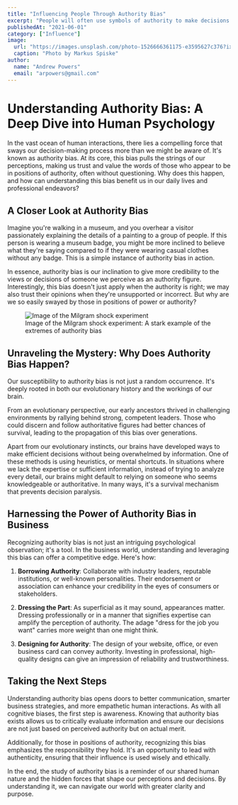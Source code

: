 ```yaml
---
title: "Influencing People Through Authority Bias"
excerpt: "People will often use symbols of authority to make decisions."
publishedAt: "2021-06-01"
category: ["Influence"]
image:
  url: "https://images.unsplash.com/photo-1526666361175-e3595627c376?ixlib=rb-4.0.3ixid=M3wxMjA3fDB8MHxwaG90by1wYWdlfHx8fGVufDB8fHx8fA%3D%3D&auto=format&fit=crop&w=3000&q=80"
  caption: "Photo by Markus Spiske"
author:
  name: "Andrew Powers"
  email: "arpowers@gmail.com"
---
```


# Understanding Authority Bias: A Deep Dive into Human Psychology

In the vast ocean of human interactions, there lies a compelling force that sways our decision-making process more than we might be aware of. It's known as authority bias. At its core, this bias pulls the strings of our perceptions, making us trust and value the words of those who appear to be in positions of authority, often without questioning. Why does this happen, and how can understanding this bias benefit us in our daily lives and professional endeavors?

## A Closer Look at Authority Bias

Imagine you're walking in a museum, and you overhear a visitor passionately explaining the details of a painting to a group of people. If this person is wearing a museum badge, you might be more inclined to believe what they're saying compared to if they were wearing casual clothes without any badge. This is a simple instance of authority bias in action.

In essence, authority bias is our inclination to give more credibility to the views or decisions of someone we perceive as an authority figure. Interestingly, this bias doesn't just apply when the authority is right; we may also trust their opinions when they're unsupported or incorrect. But why are we so easily swayed by those in positions of power or authority?

<figure>
    <img src="https://upload.wikimedia.org/wikipedia/commons/thumb/0/0d/Milgram_experiment_v2.svg/400px-Milgram_experiment_v2.svg.png" alt="Image of the Milgram shock experiment">
    <figcaption>Image of the Milgram shock experiment: A stark example of the extremes of authority bias</figcaption>
</figure>

## Unraveling the Mystery: Why Does Authority Bias Happen?

Our susceptibility to authority bias is not just a random occurrence. It's deeply rooted in both our evolutionary history and the workings of our brain.

From an evolutionary perspective, our early ancestors thrived in challenging environments by rallying behind strong, competent leaders. Those who could discern and follow authoritative figures had better chances of survival, leading to the propagation of this bias over generations.

Apart from our evolutionary instincts, our brains have developed ways to make efficient decisions without being overwhelmed by information. One of these methods is using heuristics, or mental shortcuts. In situations where we lack the expertise or sufficient information, instead of trying to analyze every detail, our brains might default to relying on someone who seems knowledgeable or authoritative. In many ways, it's a survival mechanism that prevents decision paralysis.

## Harnessing the Power of Authority Bias in Business

Recognizing authority bias is not just an intriguing psychological observation; it's a tool. In the business world, understanding and leveraging this bias can offer a competitive edge. Here's how:

1. **Borrowing Authority**: Collaborate with industry leaders, reputable institutions, or well-known personalities. Their endorsement or association can enhance your credibility in the eyes of consumers or stakeholders.

2. **Dressing the Part**: As superficial as it may sound, appearances matter. Dressing professionally or in a manner that signifies expertise can amplify the perception of authority. The adage "dress for the job you want" carries more weight than one might think.

3. **Designing for Authority**: The design of your website, office, or even business card can convey authority. Investing in professional, high-quality designs can give an impression of reliability and trustworthiness.

## Taking the Next Steps

Understanding authority bias opens doors to better communication, smarter business strategies, and more empathetic human interactions. As with all cognitive biases, the first step is awareness. Knowing that authority bias exists allows us to critically evaluate information and ensure our decisions are not just based on perceived authority but on actual merit.

Additionally, for those in positions of authority, recognizing this bias emphasizes the responsibility they hold. It's an opportunity to lead with authenticity, ensuring that their influence is used wisely and ethically.

In the end, the study of authority bias is a reminder of our shared human nature and the hidden forces that shape our perceptions and decisions. By understanding it, we can navigate our world with greater clarity and purpose.
